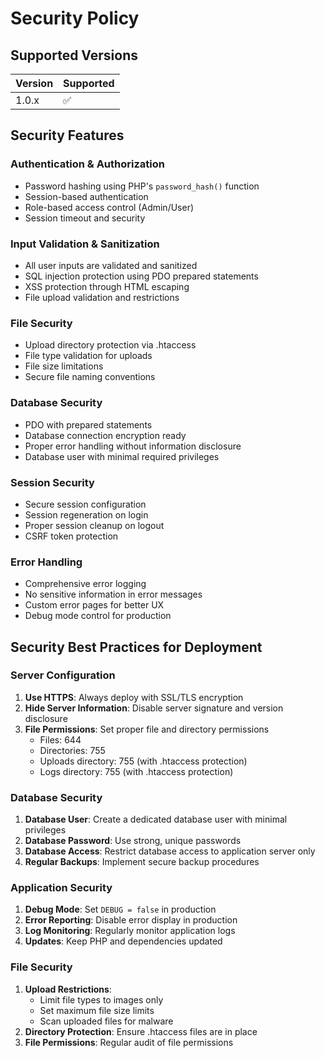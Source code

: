 # Security Policy

## Supported Versions

| Version | Supported          |
| ------- | ------------------ |
| 1.0.x   | :white_check_mark: |

## Security Features

### Authentication & Authorization
- Password hashing using PHP's `password_hash()` function
- Session-based authentication
- Role-based access control (Admin/User)
- Session timeout and security

### Input Validation & Sanitization
- All user inputs are validated and sanitized
- SQL injection protection using PDO prepared statements
- XSS protection through HTML escaping
- File upload validation and restrictions

### File Security
- Upload directory protection via .htaccess
- File type validation for uploads
- File size limitations
- Secure file naming conventions

### Database Security
- PDO with prepared statements
- Database connection encryption ready
- Proper error handling without information disclosure
- Database user with minimal required privileges

### Session Security
- Secure session configuration
- Session regeneration on login
- Proper session cleanup on logout
- CSRF token protection

### Error Handling
- Comprehensive error logging
- No sensitive information in error messages
- Custom error pages for better UX
- Debug mode control for production

## Security Best Practices for Deployment

### Server Configuration
1. **Use HTTPS**: Always deploy with SSL/TLS encryption
2. **Hide Server Information**: Disable server signature and version disclosure
3. **File Permissions**: Set proper file and directory permissions
   - Files: 644
   - Directories: 755
   - Uploads directory: 755 (with .htaccess protection)
   - Logs directory: 755 (with .htaccess protection)

### Database Security
1. **Database User**: Create a dedicated database user with minimal privileges
2. **Database Password**: Use strong, unique passwords
3. **Database Access**: Restrict database access to application server only
4. **Regular Backups**: Implement secure backup procedures

### Application Security
1. **Debug Mode**: Set `DEBUG = false` in production
2. **Error Reporting**: Disable error display in production
3. **Log Monitoring**: Regularly monitor application logs
4. **Updates**: Keep PHP and dependencies updated

### File Security
1. **Upload Restrictions**: 
   - Limit file types to images only
   - Set maximum file size limits
   - Scan uploaded files for malware
2. **Directory Protection**: Ensure .htaccess files are in place
3. **File Permissions**: Regular audit of file permissions


